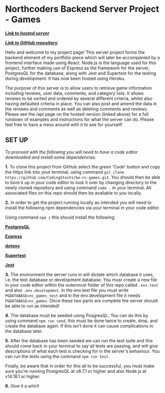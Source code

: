 # Northcoders Backend Server Project - Games

[**_Link to hosted server_**](https://jays-games-server.herokuapp.com/api/)

[**_Link to GitHub repository_**](https://github.com/CodingStunts/be-nc-games)

Hello and welcome to my project page! This server project forms the backend element of my portfolio piece which will later be accompanied by a frontend interface made using React. Node.js is the language used for this project, further making use of Express as the framework for the server, PostgresQL for the database, along with Jest and Supertest for the testing during development. It has now been hosted using Heroku.

The purpose of this server is to allow users to retrieve game information including reviews, user data, comments, and category lists. It allows reviews to be sorted and ordered by several different criteria, whilst also having defaulted criteria in place. You can also post and amend the data in the reviews and comments as well as deleting comments and reviews.
Please see the /api page on the hosted version (linked above) for a full rundown of examples and instructions for what the server can do. Please feel free to have a mess around with it to see for yourself!

## SET UP

_To proceed with the following you will need to have a code editor downloaded and install some dependencies._

**1.** To clone this project from GitHub select the green 'Code' button and copy the https link into your terminal, using command `git clone https://github.com/CodingStunts/be-nc-games.git`. You should then be able to boot it up in your code editor to look it over by changing directory to the newly cloned repository and using command `code .` in your terminal. All associated files on this repo should then be available to you locally.

**2.** In order to get the project running locally as intended you will need to install the following npm dependencies via your terminal in your code editor.

Using command `npm i` this should install the following:

[**PostgresQL**](https://www.postgresql.org/)

[**Express**](https://www.npmjs.com/package/express)

[**dotenv**](https://www.npmjs.com/package/dotenv)

[**Supertest**](https://www.npmjs.com/package/supertest)

[**Jest**](https://www.npmjs.com/package/jest)

**3.** The environment the server runs in will dictate which database it uses, i.e. the test database or development database. You must create a new file in your code editor within the outermost folder of this repo called `.env.test` and also `.env.development`. In the env.test file you must write `PGDATABASE=nc_games_test` and in the env.development file it needs `PGDATABASE=nc_games`. Once these two parts are complete the server should be able to run as intended!

**4.** The database must be seeded using PosgresQL. You can do this by using command `npm run seed`, this must be done twice to create, drop, and create the database again. If this isn't done it can cause complications in the database later.

**5.** After the database has been seeded we can run the test suite and this should come back in your terminal to say all tests are passing, and will give descriptions of what each test is checking for in the server's behaviour. You can run the tests using the command `npm run test`.

Finally, be aware that in order for this all to be successful, you must make sure you're running PostgresQL at v8.7.1 or higher and also Node.js at v14.18.1 or higher.

**6.** Give it a whirl!
